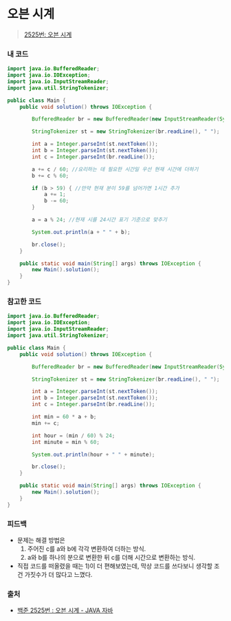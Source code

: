 # 오븐 시계

> [2525번: 오븐 시계](https://www.acmicpc.net/problem/2525)

### 내 코드

```java
import java.io.BufferedReader;
import java.io.IOException;
import java.io.InputStreamReader;
import java.util.StringTokenizer;

public class Main {
    public void solution() throws IOException {

        BufferedReader br = new BufferedReader(new InputStreamReader(System.in));

        StringTokenizer st = new StringTokenizer(br.readLine(), " ");

        int a = Integer.parseInt(st.nextToken());
        int b = Integer.parseInt(st.nextToken());
        int c = Integer.parseInt(br.readLine());

        a += c / 60; //요리하는 데 필요한 시간일 우선 현재 시간에 더하기
        b += c % 60;

        if (b > 59) { //만약 현재 분이 59를 넘어가면 1시간 추가
            a += 1;
            b -= 60;
        }

        a = a % 24; //현재 시를 24시간 표기 기준으로 맞추기

        System.out.println(a + " " + b);

        br.close();
    }

    public static void main(String[] args) throws IOException {
        new Main().solution();
    }
}
```

### 참고한 코드

```java
import java.io.BufferedReader;
import java.io.IOException;
import java.io.InputStreamReader;
import java.util.StringTokenizer;

public class Main {
    public void solution() throws IOException {

        BufferedReader br = new BufferedReader(new InputStreamReader(System.in));

        StringTokenizer st = new StringTokenizer(br.readLine(), " ");

        int a = Integer.parseInt(st.nextToken());
        int b = Integer.parseInt(st.nextToken());
        int c = Integer.parseInt(br.readLine());

        int min = 60 * a + b;
        min += c;

        int hour = (min / 60) % 24;
        int minute = min % 60;

        System.out.println(hour + " " + minute);

        br.close();
    }

    public static void main(String[] args) throws IOException {
        new Main().solution();
    }
}
```

### 피드백

* 문제는 해결 방법은
    1) 주어진 c를 a와 b에 각각 변환하여 더하는 방식.
    2) a와 b를 하나의 분으로 변환한 뒤 c를 더해 시간으로 변환하는 방식.
* 직접 코드를 떠올렸을 때는 1)이 더 편해보였는데, 막상 코드를 쓰다보니 생각할 조건 가짓수가 더 많다고 느꼈다.

### 출처

* [백준 2525번 : 오븐 시계 - JAVA 자바](https://st-lab.tistory.com/292?category=830664)